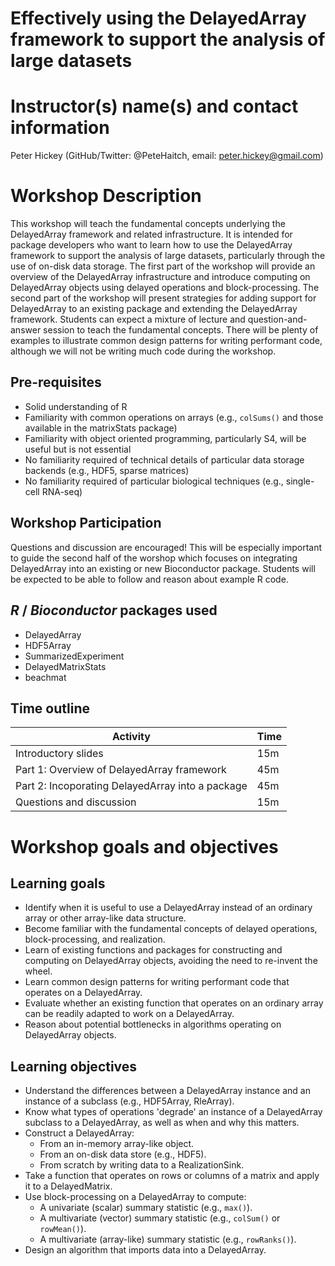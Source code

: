 # Effectively using the DelayedArray framework to support the analysis of large datasets

# Instructor(s) name(s) and contact information

Peter Hickey (GitHub/Twitter: @PeteHaitch, email: peter.hickey@gmail.com)

# Workshop Description

This workshop will teach the fundamental concepts underlying the DelayedArray framework and related infrastructure. 
It is intended for package developers who want to learn how to use the DelayedArray framework to support the analysis of large datasets, particularly through the use of on-disk data storage.
The first part of the workshop will provide an overview of the DelayedArray 
infrastructure and introduce computing on DelayedArray objects using delayed operations and block-processing.
The second part of the workshop will present strategies for adding support for DelayedArray to an existing package and extending the DelayedArray framework.
Students can expect a mixture of lecture and question-and-answer session to teach the fundamental concepts.
There will be plenty of examples to illustrate common design patterns for writing performant code, although we will not be writing much code during the workshop.

## Pre-requisites

* Solid understanding of R
* Familiarity with common operations on arrays (e.g., `colSums()` and those available in the matrixStats package)
* Familiarity with object oriented programming, particularly S4, will be useful but is not essential
* No familiarity required of technical details of particular data storage backends (e.g., HDF5, sparse matrices)
* No familiarity required of particular biological techniques (e.g., single-cell RNA-seq)

## Workshop Participation

Questions and discussion are encouraged! 
This will be especially important to guide the second half of the worshop which focuses on integrating DelayedArray into an existing or new Bioconductor package.
Students will be expected to be able to follow and reason about example R code. 

## _R_ / _Bioconductor_ packages used

* DelayedArray
* HDF5Array
* SummarizedExperiment
* DelayedMatrixStats
* beachmat

## Time outline

| Activity                                          | Time |
|---------------------------------------------------|------|
| Introductory slides                               | 15m  |
| Part 1: Overview of DelayedArray framework        | 45m  |
| Part 2: Incoporating DelayedArray into a package  | 45m  |
| Questions and discussion                          | 15m  |

# Workshop goals and objectives

## Learning goals

* Identify when it is useful to use a DelayedArray instead of an ordinary array or other array-like data structure.
* Become familiar with the fundamental concepts of delayed operations, block-processing, and realization.
* Learn of existing functions and packages for constructing and computing on DelayedArray objects, avoiding the need to re-invent the wheel.
* Learn common design patterns for writing performant code that operates on a DelayedArray.
* Evaluate whether an existing function that operates on an ordinary array can be readily adapted to work on a DelayedArray.
* Reason about potential bottlenecks in algorithms operating on DelayedArray objects.

## Learning objectives

* Understand the differences between a DelayedArray instance and an instance of a subclass (e.g., HDF5Array, RleArray).
* Know what types of operations 'degrade' an instance of a DelayedArray subclass to a DelayedArray, as well as when and why this matters.
* Construct a DelayedArray:
  * From an in-memory array-like object.
  * From an on-disk data store (e.g., HDF5).
  * From scratch by writing data to a RealizationSink.
* Take a function that operates on rows or columns of a matrix and apply it to a DelayedMatrix.
* Use block-processing on a DelayedArray to compute:
  * A univariate (scalar) summary statistic (e.g., `max()`).
  * A multivariate (vector) summary statistic (e.g., `colSum()` or `rowMean()`).
  * A multivariate (array-like) summary statistic (e.g., `rowRanks()`).
* Design an algorithm that imports data into a DelayedArray.